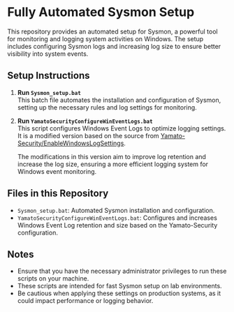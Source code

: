 # Fully Automated Sysmon Setup

This repository provides an automated setup for Sysmon, a powerful tool for monitoring and logging system activities on Windows. The setup includes configuring Sysmon logs and increasing log size to ensure better visibility into system events.

## Setup Instructions

1. **Run `Sysmon_setup.bat`**  
   This batch file automates the installation and configuration of Sysmon, setting up the necessary rules and log settings for monitoring.

2. **Run `YamatoSecurityConfigureWinEventLogs.bat`**  
   This script configures Windows Event Logs to optimize logging settings. It is a modified version based on the source from [Yamato-Security/EnableWindowsLogSettings](https://github.com/Yamato-Security/EnableWindowsLogSettings).

   The modifications in this version aim to improve log retention and increase the log size, ensuring a more efficient logging system for Windows event monitoring.

## Files in this Repository

- `Sysmon_setup.bat`: Automated Sysmon installation and configuration.
- `YamatoSecurityConfigureWinEventLogs.bat`: Configures and increases Windows Event Log retention and size based on the Yamato-Security configuration.

## Notes

- Ensure that you have the necessary administrator privileges to run these scripts on your machine.
- These scripts are intended for fast Sysmon setup on lab environments.
- Be cautious when applying these settings on production systems, as it could impact performance or logging behavior.
